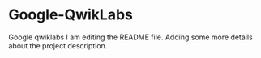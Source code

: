 # Google-QwikLabs
Google qwiklabs
I am editing the README file. Adding some more details about the project description.
